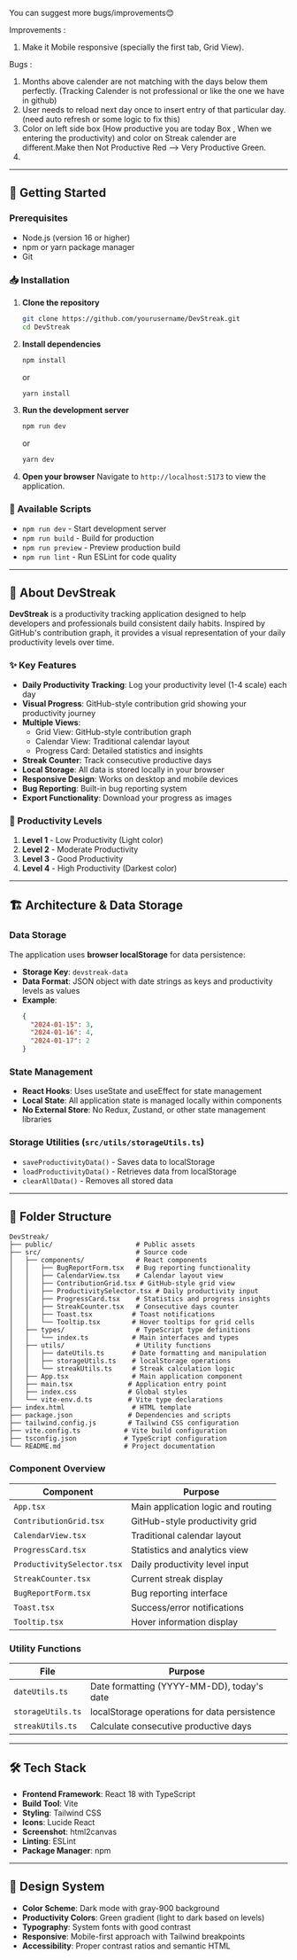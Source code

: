 You can suggest more bugs/improvements😊

Improvements : 
1) Make it Mobile responsive (specially the first tab, Grid View).



Bugs : 
1) Months above calender are not matching with the days below them perfectly. (Tracking Calender is not professional or like the one we have in github)
2) User needs to reload next day once to insert entry of that particular day. (need auto refresh or some logic to fix this)
3) Color on left side box (How productive you are today Box , When we entering the productivity) and color on Streak calender are different.Make then Not Productive Red --> Very Productive Green.
4) 

---

## 🚀 Getting Started

### Prerequisites
- Node.js (version 16 or higher)
- npm or yarn package manager
- Git

### 📥 Installation

1. **Clone the repository**
   ```bash
   git clone https://github.com/yourusername/DevStreak.git
   cd DevStreak
   ```

2. **Install dependencies**
   ```bash
   npm install
   ```
   or
   ```bash
   yarn install
   ```

3. **Run the development server**
   ```bash
   npm run dev
   ```
   or
   ```bash
   yarn dev
   ```

4. **Open your browser**
   Navigate to `http://localhost:5173` to view the application.

### 🔧 Available Scripts

- `npm run dev` - Start development server
- `npm run build` - Build for production
- `npm run preview` - Preview production build
- `npm run lint` - Run ESLint for code quality

---

## 📖 About DevStreak

**DevStreak** is a productivity tracking application designed to help developers and professionals build consistent daily habits. Inspired by GitHub's contribution graph, it provides a visual representation of your daily productivity levels over time.

### ✨ Key Features

- **Daily Productivity Tracking**: Log your productivity level (1-4 scale) each day
- **Visual Progress**: GitHub-style contribution grid showing your productivity journey
- **Multiple Views**: 
  - Grid View: GitHub-style contribution graph
  - Calendar View: Traditional calendar layout
  - Progress Card: Detailed statistics and insights
- **Streak Counter**: Track consecutive productive days
- **Local Storage**: All data is stored locally in your browser
- **Responsive Design**: Works on desktop and mobile devices
- **Bug Reporting**: Built-in bug reporting system
- **Export Functionality**: Download your progress as images

### 🎯 Productivity Levels

1. **Level 1** - Low Productivity (Light color)
2. **Level 2** - Moderate Productivity 
3. **Level 3** - Good Productivity
4. **Level 4** - High Productivity (Darkest color)

---

## 🏗️ Architecture & Data Storage

### Data Storage
The application uses **browser localStorage** for data persistence:

- **Storage Key**: `devstreak-data`
- **Data Format**: JSON object with date strings as keys and productivity levels as values
- **Example**: 
  ```json
  {
    "2024-01-15": 3,
    "2024-01-16": 4,
    "2024-01-17": 2
  }
  ```

### State Management
- **React Hooks**: Uses useState and useEffect for state management
- **Local State**: All application state is managed locally within components
- **No External Store**: No Redux, Zustand, or other state management libraries

### Storage Utilities (`src/utils/storageUtils.ts`)
- `saveProductivityData()` - Saves data to localStorage
- `loadProductivityData()` - Retrieves data from localStorage  
- `clearAllData()` - Removes all stored data

---

## 📁 Folder Structure

```
DevStreak/
├── public/                     # Public assets
├── src/                        # Source code
│   ├── components/             # React components
│   │   ├── BugReportForm.tsx   # Bug reporting functionality
│   │   ├── CalendarView.tsx    # Calendar layout view
│   │   ├── ContributionGrid.tsx # GitHub-style grid view
│   │   ├── ProductivitySelector.tsx # Daily productivity input
│   │   ├── ProgressCard.tsx    # Statistics and progress insights
│   │   ├── StreakCounter.tsx   # Consecutive days counter
│   │   ├── Toast.tsx          # Toast notifications
│   │   └── Tooltip.tsx        # Hover tooltips for grid cells
│   ├── types/                  # TypeScript type definitions
│   │   └── index.ts           # Main interfaces and types
│   ├── utils/                  # Utility functions
│   │   ├── dateUtils.ts       # Date formatting and manipulation
│   │   ├── storageUtils.ts    # localStorage operations
│   │   └── streakUtils.ts     # Streak calculation logic
│   ├── App.tsx                # Main application component
│   ├── main.tsx              # Application entry point
│   ├── index.css             # Global styles
│   └── vite-env.d.ts         # Vite type declarations
├── index.html                 # HTML template
├── package.json              # Dependencies and scripts
├── tailwind.config.js        # Tailwind CSS configuration
├── vite.config.ts           # Vite build configuration
├── tsconfig.json            # TypeScript configuration
└── README.md                # Project documentation
```

### Component Overview

| Component | Purpose |
|-----------|---------|
| `App.tsx` | Main application logic and routing |
| `ContributionGrid.tsx` | GitHub-style productivity grid |
| `CalendarView.tsx` | Traditional calendar layout |
| `ProgressCard.tsx` | Statistics and analytics view |
| `ProductivitySelector.tsx` | Daily productivity level input |
| `StreakCounter.tsx` | Current streak display |
| `BugReportForm.tsx` | Bug reporting interface |
| `Toast.tsx` | Success/error notifications |
| `Tooltip.tsx` | Hover information display |

### Utility Functions

| File | Purpose |
|------|---------|
| `dateUtils.ts` | Date formatting (YYYY-MM-DD), today's date |
| `storageUtils.ts` | localStorage operations for data persistence |
| `streakUtils.ts` | Calculate consecutive productive days |

---

## 🛠️ Tech Stack

- **Frontend Framework**: React 18 with TypeScript
- **Build Tool**: Vite
- **Styling**: Tailwind CSS
- **Icons**: Lucide React
- **Screenshot**: html2canvas
- **Linting**: ESLint
- **Package Manager**: npm

---

## 🎨 Design System

- **Color Scheme**: Dark mode with gray-900 background
- **Productivity Colors**: Green gradient (light to dark based on levels)
- **Typography**: System fonts with good contrast
- **Responsive**: Mobile-first approach with Tailwind breakpoints
- **Accessibility**: Proper contrast ratios and semantic HTML

